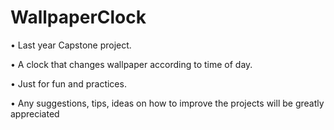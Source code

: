# WallpaperClock

• Last year Capstone project.

• A clock that changes wallpaper according to time of day.

• Just for fun and practices.

• Any suggestions, tips, ideas on how to improve the projects will be greatly appreciated 
